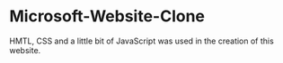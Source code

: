 # Microsoft-Website-Clone
HMTL, CSS and a little bit of JavaScript was used in the creation of this website. 

